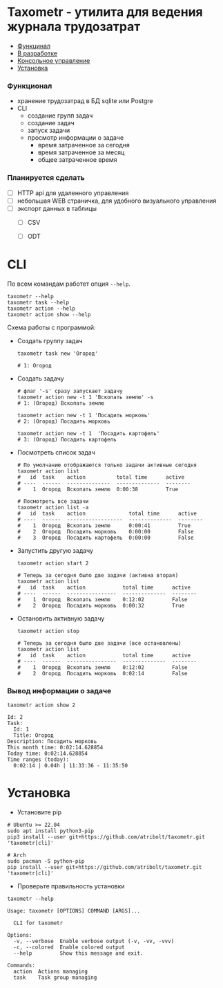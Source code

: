# Taxometr - утилита для ведения журнала трудозатрат

- [Функцинал](#функционал)
- [В разработке](#планируется-сделать)
- [Консольное управление](#cli)
- [Установка](#установка)


### Функционал
- хранение трудозатрад в БД sqlite или Postgre
- CLI
  - создание групп задач
  - создание задач
  - запуск задачи
  - просмотр информации о задаче
    - время затраченное за сегодня
    - время затраченное за месяц
    - общее затраченное время

### Планируется сделать
- [ ] HTTP api для удаленного управления
- [ ] небольшая WEB страничка, для удобного визуального управления
- [ ] экспорт данных в таблицы
  - [ ] CSV
  - [ ] ODT


# CLI

По всем командам работет опция `--help`. 
```shell
taxometr --help
taxometr task --help
taxometr action --help
taxometr action show --help
```

Схема работы с программой:
- Создать группу задач
  ```shell
  taxometr task new 'Огород'
  
  # 1: Огород
  ```
- Создать задачу
  ```shell
  # флаг '-s' сразу запускает задачу
  taxometr action new -t 1 'Вскопать землю' -s
  # 1: (Огород) Вскопать землю
  
  taxometr action new -t 1 'Посадить морковь'
  # 2: (Огород) Посадить морковь
  
  taxometr action new -t 1  'Посадить картофель'
  # 3: (Огород) Посадить картофель
  ```
- Посмотреть список задач
  ```shell
  # По умолчанию отображаются только задачи активные сегодня
  taxometr action list
  #   id  task    action          total time      active
  # ----  ------  --------------  --------------  --------
  #    1  Огород  Вскопать землю  0:00:38         True
  
  # Посмотреть все задачи 
  taxometr action list -a
  #   id  task    action              total time      active
  # ----  ------  ------------------  --------------  --------
  #    1  Огород  Вскопать землю      0:00:41         True
  #    2  Огород  Посадить морковь    0:00:00         False
  #    3  Огород  Посадить картофель  0:00:00         False
  ```
- Запустить другую задачу
  ```shell
  taxometr action start 2
  
  # Теперь за сегодня было две задачи (активна вторая)
  taxometr action list
  #   id  task    action            total time      active
  # ----  ------  ----------------  --------------  --------
  #    1  Огород  Вскопать землю    0:12:02         False
  #    2  Огород  Посадить морковь  0:00:32         True
  ```
- Остановить активную задачу
  ```shell
  taxometr action stop
  
  # Теперь за сегодня было две задачи (все остановлены)
  taxometr action list
  #   id  task    action            total time      active
  # ----  ------  ----------------  --------------  --------
  #    1  Огород  Вскопать землю    0:12:02         False
  #    2  Огород  Посадить морковь  0:02:14         False
  ```

### Вывод информации о задаче
```shell
taxometr action show 2
```

```text
Id: 2
Task:
  Id: 1
  Title: Огород
Description: Посадить морковь
This month time: 0:02:14.628854
Today time: 0:02:14.628854
Time ranges (today):
  0:02:14 | 0.04h | 11:33:36 - 11:35:50
```


# Установка

- Установите pip
```shell
# Ubuntu >= 22.04 
sudo apt install python3-pip
pip3 install --user git+https://github.com/atribolt/taxometr.git 'taxometr[cli]'

# Arch
sudo pacman -S python-pip
pip install --user git+https://github.com/atribolt/taxometr.git 'taxometr[cli]'
```
- Проверьте правильность установки
```shell
taxometr --help
```

```
Usage: taxometr [OPTIONS] COMMAND [ARGS]...

  CLI for taxometr

Options:
  -v, --verbose  Enable verbose output (-v, -vv, -vvv)
  -c, --colored  Enable colored output
  --help         Show this message and exit.

Commands:
  action  Actions managing
  task    Task group managing
```